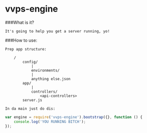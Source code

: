 vvps-engine
=============

###What is it?

	It's going to help you get a server running, yo!


###How to use:

	Prep app structure:

		/
			config/
				|
				environments/
				|
				anything else.json
			app/
				|
				controllers/
					<api-controllers>
			server.js

	In da main just do dis:

```javascript
var engine = require('vvps-engine').bootstrap({}, function () {
	console.log('YOU RUNNING BITCH');
});
```
